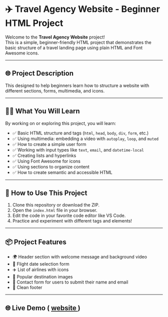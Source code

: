 # ✈️ Travel Agency Website - Beginner HTML Project

Welcome to the **Travel Agency Website** project!  
This is a simple, beginner-friendly HTML project that demonstrates the basic structure of a travel landing page using plain HTML and Font Awesome icons.

---

## 🌐 Project Description

This designed to help beginners learn how to structure a website with different sections, forms, multimedia, and icons.

---

## 🧑‍💻 What You Will Learn

By working on or exploring this project, you will learn:

- ✅ Basic HTML structure and tags (`html`, `head`, `body`, `div`, `form`, etc.)
- ✅ Using multimedia: embedding a video with `autoplay`, `loop`, and `muted`
- ✅ How to create a simple user form
- ✅ Working with input types like `text`, `email`, and `datetime-local`
- ✅ Creating lists and hyperlinks
- ✅ Using Font Awesome for icons
- ✅ Using sections to organize content
- ✅ How to create semantic and accessible HTML

---

## 🔧 How to Use This Project

1. Clone this repository or download the ZIP.
2. Open the `index.html` file in your browser.
3. Edit the code in your favorite code editor like VS Code.
4. Practice and experiment with different tags and elements!

---

## 📦 Project Features

- 🌍 Header section with welcome message and background video
- 🛫 Flight date selection form
- ✈️ List of airlines with icons
- 🌆 Popular destination images
- 📧 Contact form for users to submit their name and email
- 📜 Clean footer

---

## 🌐 Live Demo ( <a href="travellolipop.netlify.app">website </a> )
